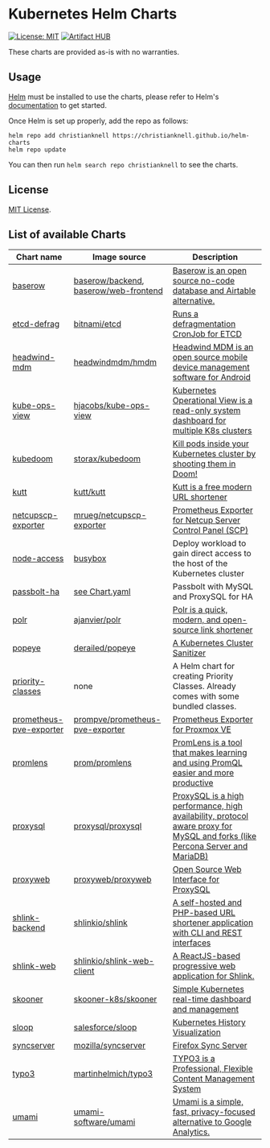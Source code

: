 # Kubernetes Helm Charts

[![License: MIT](https://img.shields.io/badge/License-MIT-green.svg)](https://opensource.org/licenses/MIT)
[![Artifact HUB](https://img.shields.io/endpoint?url=https://artifacthub.io/badge/repository/christianknell)](https://artifacthub.io/packages/search?repo=christianknell)

These charts are provided as-is with no warranties.

## Usage

[Helm](https://helm.sh) must be installed to use the charts, please refer to Helm's [documentation](https://helm.sh/docs/) to get started.

Once Helm is set up properly, add the repo as follows:

```shell
helm repo add christianknell https://christianknell.github.io/helm-charts
helm repo update
```

You can then run `helm search repo christianknell` to see the charts.

## License

[MIT License](./LICENSE).

## List of available Charts

| Chart name                                                  | Image source                                                                                | Description                                                                                                                                                |
|-------------------------------------------------------------|---------------------------------------------------------------------------------------------|------------------------------------------------------------------------------------------------------------------------------------------------------------|
| [baserow](./charts/baserow)                                 | [baserow/backend](https://hub.docker.com/r/baserow/backend), [baserow/web-frontend](https://hub.docker.com/r/baserow/web-frontend) | [Baserow is an open source no-code database and Airtable alternative.](https://baserow.io)                          |
| [etcd-defrag](./charts/etcd-defrag)                         | [bitnami/etcd](https://hub.docker.com/r/bitnami/etcd)                                       | [Runs a defragmentation CronJob for ETCD](https://etcd.io/docs/latest/op-guide/maintenance/#defragmentation)                                               |
| [headwind-mdm](./charts/headwind-mdm)                       | [headwindmdm/hmdm](https://hub.docker.com/r/headwindmdm/hmdm)                               | [Headwind MDM is an open source mobile device management software for Android](https://h-mdm.com)                                                          |
| [kube-ops-view](./charts/kube-ops-view)                     | [hjacobs/kube-ops-view](https://hub.docker.com/r/hjacobs/kube-ops-view)                     | [Kubernetes Operational View is a read-only system dashboard for multiple K8s clusters](https://codeberg.org/hjacobs/kube-ops-view)                        |
| [kubedoom](./charts/kubedoom)                               | [storax/kubedoom](https://ghcr.io/storax/kubedoom)                                          | [Kill pods inside your Kubernetes cluster by shooting them in Doom!](https://github.com/storax/kubedoom)                                                          |
| [kutt](./charts/kutt)                                       | [kutt/kutt](https://hub.docker.com/r/kutt/kutt)                                             | [Kutt is a free modern URL shortener](https://kutt.it)                                                                                                     |
| [netcupscp-exporter](./charts/netcupscp-exporter)           | [mrueg/netcupscp-exporter](https://ghcr.io/mrueg/netcupscp-exporter)                        | [Prometheus Exporter for Netcup Server Control Panel (SCP)](https://github.com/mrueg/netcupscp-exporter)                                                   |
| [node-access](./charts/node-access)                         | [busybox](https://hub.docker.com/_/busybox)                                                 | Deploy workload to gain direct access to the host of the Kubernetes cluster                                                                                |
| [passbolt-ha](./charts/passbolt-ha)                         | [see Chart.yaml](./charts/passbolt-ha/Chart.yaml)                                           | Passbolt with MySQL and ProxySQL for HA                                                                                                                    |
| [polr](./charts/polr)                                       | [ajanvier/polr](https://hub.docker.com/r/ajanvier/polr)                                     | [Polr is a quick, modern, and open-source link shortener](https://polrproject.org)                                                                         |
| [popeye](./charts/popeye)                                   | [derailed/popeye](https://hub.docker.com/r/derailed/popeye)                                 | [A Kubernetes Cluster Sanitizer](https://popeyecli.io)                                                                                                     |
| [priority-classes](./charts/priority-classes)               | none                                                                                        | A Helm chart for creating Priority Classes. Already comes with some bundled classes.                                                                       |
| [prometheus-pve-exporter](./charts/prometheus-pve-exporter) | [prompve/prometheus-pve-exporter](https://hub.docker.com/r/prompve/prometheus-pve-exporter) | [Prometheus Exporter for Proxmox VE](https://github.com/prometheus-pve/prometheus-pve-exporter)                                                            |
| [promlens](./charts/promlens)                               | [prom/promlens](https://hub.docker.com/r/prom/promlens)                                     | [PromLens is a tool that makes learning and using PromQL easier and more productive](https://promlens.com)                                                 |
| [proxysql](./charts/proxysql)                               | [proxysql/proxysql](https://hub.docker.com/r/proxysql/proxysql)                             | [ProxySQL is a high performance, high availability, protocol aware proxy for MySQL and forks (like Percona Server and MariaDB)](https://www.proxysql.com)  |
| [proxyweb](./charts/proxyweb)                               | [proxyweb/proxyweb](https://hub.docker.com/r/proxyweb/proxyweb)                             | [Open Source Web Interface for ProxySQL](https://github.com/edmodo/proxyweb)                                                                               |
| [shlink-backend](./charts/shlink-backend)                   | [shlinkio/shlink](https://hub.docker.com/r/shlinkio/shlink)                                 | [A self-hosted and PHP-based URL shortener application with CLI and REST interfaces](https://shlink.io)                                                    |
| [shlink-web](./charts/shlink-web)                           | [shlinkio/shlink-web-client](https://hub.docker.com/r/shlinkio/shlink-web-client)           | [A ReactJS-based progressive web application for Shlink.](https://app.shlink.io)                                                                           |
| [skooner](./charts/skooner)                                 | [skooner-k8s/skooner](https://ghcr.io/skooner-k8s/skooner)                                  | [Simple Kubernetes real-time dashboard and management](https://skooner.io)                                                                                 |
| [sloop](./charts/sloop)                                     | [salesforce/sloop](https://ghcr.io/salesforce/sloop)                                        | [Kubernetes History Visualization](https://github.com/salesforce/sloop)                                                                                    |
| [syncserver](./charts/syncserver)                           | [mozilla/syncserver](https://hub.docker.com/r/mozilla/syncserver)                           | [Firefox Sync Server](https://github.com/mozilla-services/syncserver)                                                                                      |
| [typo3](./charts/typo3)                                     | [martinhelmich/typo3](https://hub.docker.com/r/martinhelmich/typo3)                         | [TYPO3 is a Professional, Flexible Content Management System](https://typo3.org)                                                                           |
| [umami](./charts/umami)                                     | [umami-software/umami](https://ghcr.io/umami-software/umami)                                | [Umami is a simple, fast, privacy-focused alternative to Google Analytics.](https://umami.is)                                                              |
